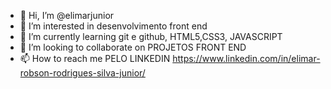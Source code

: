 - 👋 Hi, I’m @elimarjunior
- 👀 I’m interested in desenvolvimento front end  
- 🌱 I’m currently learning git e github, HTML5,CSS3, JAVASCRIPT 
- 💞️ I’m looking to collaborate on  PROJETOS FRONT END
- 📫 How to reach me PELO LINKEDIN  https://www.linkedin.com/in/elimar-robson-rodrigues-silva-junior/

<!---
elimarjunior/elimarjunior is a ✨ special ✨ repository because its `README.md` (this file) appears on your GitHub profile.
You can click the Preview link to take a look at your changes.
--->
